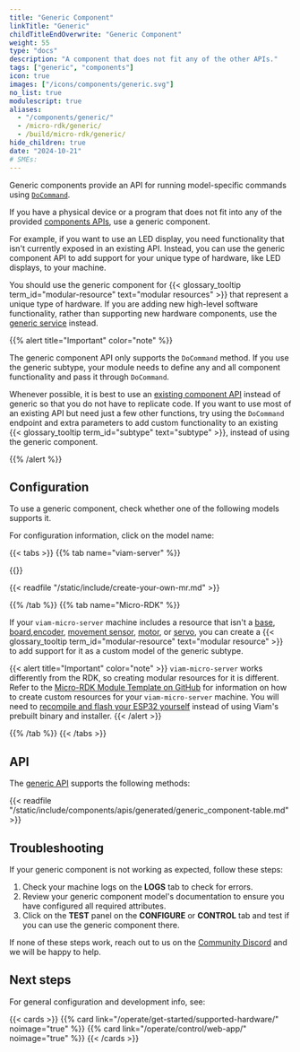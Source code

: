 ```yaml
---
title: "Generic Component"
linkTitle: "Generic"
childTitleEndOverwrite: "Generic Component"
weight: 55
type: "docs"
description: "A component that does not fit any of the other APIs."
tags: ["generic", "components"]
icon: true
images: ["/icons/components/generic.svg"]
no_list: true
modulescript: true
aliases:
  - "/components/generic/"
  - /micro-rdk/generic/
  - /build/micro-rdk/generic/
hide_children: true
date: "2024-10-21"
# SMEs:
---
```


Generic components provide an API for running model-specific commands using [`DoCommand`](/dev/reference/apis/components/generic/#docommand).

If you have a physical device or a program that does not fit into any of the provided [components APIs](/dev/reference/apis/#component-apis), use a generic component.

For example, if you want to use an LED display, you need functionality that isn't currently exposed in an existing API.
Instead, you can use the generic component API to add support for your unique type of hardware, like LED displays, to your machine.

You should use the generic component for {{< glossary_tooltip term_id="modular-resource" text="modular resources" >}} that represent a unique type of hardware.
If you are adding new high-level software functionality, rather than supporting new hardware components, use the [generic service](/operate/reference/components/generic/) instead.

{{% alert title="Important" color="note" %}}

The generic component API only supports the `DoCommand` method.
If you use the generic subtype, your module needs to define any and all component functionality and pass it through `DoCommand`.

Whenever possible, it is best to use an [existing component API](/dev/reference/apis/#component-apis) instead of generic so that you do not have to replicate code.
If you want to use most of an existing API but need just a few other functions, try using the `DoCommand` endpoint and extra parameters to add custom functionality to an existing {{< glossary_tooltip term_id="subtype" text="subtype" >}}, instead of using the generic component.

{{% /alert %}}

## Configuration

To use a generic component, check whether one of the following models supports it.

For configuration information, click on the model name:

{{< tabs >}}
{{% tab name="viam-server" %}}

{{<resources api="rdk:component:generic" type="generic" no-intro="true">}}

{{< readfile "/static/include/create-your-own-mr.md" >}}

{{% /tab %}}
{{% tab name="Micro-RDK" %}}

If your `viam-micro-server` machine includes a resource that isn't a [base](/operate/reference/components/base/), [board](/operate/reference/components/board/),[encoder](/operate/reference/components/encoder/), [movement sensor](/operate/reference/components/movement-sensor/), [motor](/operate/reference/components/motor/), or [servo](/operate/reference/components/servo/), you can create a {{< glossary_tooltip term_id="modular-resource" text="modular resource" >}} to add support for it as a custom model of the generic subtype.

{{< alert title="Important" color="note" >}}
`viam-micro-server` works differently from the RDK, so creating modular resources for it is different.
Refer to the [Micro-RDK Module Template on GitHub](https://github.com/viamrobotics/micro-rdk/tree/main/templates/module) for information on how to create custom resources for your `viam-micro-server` machine.
You will need to [recompile and flash your ESP32 yourself](/operate/get-started/setup/) instead of using Viam's prebuilt binary and installer.
{{< /alert >}}

{{% /tab %}}
{{< /tabs >}}

## API

The [generic API](/dev/reference/apis/components/generic/) supports the following methods:

{{< readfile "/static/include/components/apis/generated/generic_component-table.md" >}}

## Troubleshooting

If your generic component is not working as expected, follow these steps:

1. Check your machine logs on the **LOGS** tab to check for errors.
2. Review your generic component model's documentation to ensure you have configured all required attributes.
3. Click on the **TEST** panel on the **CONFIGURE** or **CONTROL** tab and test if you can use the generic component there.

If none of these steps work, reach out to us on the [Community Discord](https://discord.gg/viam) and we will be happy to help.

## Next steps

For general configuration and development info, see:

{{< cards >}}
{{% card link="/operate/get-started/supported-hardware/" noimage="true" %}}
{{% card link="/operate/control/web-app/" noimage="true" %}}
{{< /cards >}}
